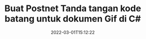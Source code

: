 ---
############################# Static ############################
layout: "auto-gen-signature"
date: 2022-03-01T15:12:22
draft: false
operation: Sign
signaturetype: Barcode
codetype: Postnet
fileformat: Gif
productName: .NET
lang: id
productCode: net
otherformats: pdf doc docx docm dot dotm dotx odt ott rtf xls xlsx xlsm xlsb csv ods ots xltx xltm ppt pptx pps ppsx odp otp potx potm pptm ppsm png jpg bmp gif tiff svg webp wmf
breadcrumb: Put  Barcode signature on Gif for C#

############################# Head ############################
head_title: "eSign Gif dokumen dengan Postnet Barcode di C#"
head_description: "Buat Postnet Tanda Tangan Barcode dan letakkan di dokumen Gif dengan .NET menggunakan beberapa baris kode. Gunakan API Tanda Tangan Dokumen GroupDocs untuk menandatangani berbagai format file."

############################# Header ############################
title: "Buat Postnet Tanda tangan kode batang untuk dokumen Gif di C#"
description: "eSign dokumen bisnis Gif Anda dengan Postnet Barcode. Hasilkan tanda tangan Barcode dengan cepat dan mudah dengan beberapa baris kode untuk menyiapkan opsi penandatanganan."
bg_image: "https://cms.admin.containerize.com/templates/aspose/App_Themes/V3/images/bg/header1.png"
bg_overlay: false
button:
    enable: true

############################# SubMenu ############################
submenu:
    enable: true

    left:
        img_alt: "GroupDocs.Signature for .NET"
        image: "https://cms.admin.containerize.com/templates/groupdocs/images/product-logos/90x90-noborder/groupdocs-signature-net.png"
        product: "GroupDocs.Signature"
        platform: ".NET"



############################# About ############################
about:
    enable: true
    title: "Tentang GroupDocs.Signature for .NET API tanda tangan kode batang."
    content: |
        [GroupDocs.Signature for .NET](https://products.groupdocs.com/signature/net/) adalah API yang cepat dan mudah untuk mengelola dokumen digital penandatanganan elektronik menggunakan jenis Barcode seperti UPCA, UPCE, EAN13, EAN14, Code39, Code39Extended, Code128, Codabar, Postnet, ISBN , ITF14 dan banyak lainnya. Pelanggan dapat dengan mudah membuat Barcode yang menyediakan teks yang diperlukan dan meletakkannya di PDF, Dokumen Microsoft Office Words, buku kerja Microsoft Office Excel, presentasi MS PowerPoint, file Adobe Photoshop dan berbagai format gambar. Barcode yang ditempatkan dalam dokumen dapat diperbarui, dicari, diverifikasi, dihapus, atau dipratinjau. Selain itu, kustomisasi barcode didukung.
    

############################# Steps ############################
steps:
    enable: true
    title_left: "Langkah-langkah untuk menandatangani Gif dengan Barcode di C#"
    content_left: |
        [GroupDocs.Signature for .NET](https://products.groupdocs.com/signature/net/) memberikan kemampuan untuk menandatangani dokumen Gif dengan Barcode tanda tangan dengan cepat dan mudah.
        
        * Buat instance kelas Signature yang menyediakan file Gif yang seharusnya ditandatangani sebagai jalur atau aliran memori
        * Buat instance kelas SignOptions dan atur semua data yang diminta.
        * Aktifkan metode Signature.Sign() dengan meneruskan file Gif atau aliran memori

    title_right: " Persyaratan sistem"
    content_right: |
        GroupDocs.Signature for .NET didukung di semua platform dan sistem operasi utama. Sebelum menjalankan kode di bawah ini, pastikan Anda telah menginstal prasyarat berikut di sistem Anda.

        * Sistem operasi: Microsoft Windows, Linux, MacOS
        * Lingkungan pengembangan: Microsoft Visual Studio, Xamarin, MonoDevelop
        * Frameworks: .NET Framework, .NET Standard, .NET Core, Mono
        * Dapatkan GroupDocs.Signature for .NET terbaru dari [Nuget](https://www.nuget.org/packages/groupdocs.signature)
         
    code: |
        ```csharp    
        
        // Set up input Gif file
        string filePath = "input.gif";
        // Set up output file
        string outputFilePath = "output.gif";

        // Instantiate Signature for input file
        using (var signature = new GroupDocs.Signature.Signature(filePath))
        {
                // create barcode option with predefined barcode text
                var options = new BarcodeSignOptions("BC12345678")
                {
                    // setup Barcode encoding type
                    EncodeType = BarcodeTypes.Postnet,

                    // set signature position
                    Left = 50,
                    Top = 50,
                    Width = 200,
                    Height = 50                                        
                };
                
                // sign Gif document
                SignResult result = signature.Sign(outputFilePath, options);
        }

        ```

############################# Demos ############################
demos:
    enable: true
    title: "Menandatangani dokumen Gif dengan Barcode Demo Langsung"
    content: |
       Tanda tangani file Gif dengan berbagai tanda tangan sekarang juga dengan mengunjungi situs web [GroupDocs.Signature App](https://products.groupdocs.app/signature/family). Demo online gratis menunggu Anda.

        
############################# About Formats ############################
about_formats:
    enable: true
    format:
        # format loop
        - icon: "fas fa-barcode"
          title: "About Postnet Barcode"
          content: |
            POSTNET (Postal Numeric Encoding Technique) adalah simbologi kode batang yang digunakan oleh Layanan Pos Amerika Serikat untuk membantu mengarahkan surat.
          characterset: |
             Digit numerik (0-9).
          textcapacity: |
             Hingga 11 karakter.
          image: |
             iVBORw0KGgoAAAANSUhEUgAAACcAAAAjCAYAAAAXMhMjAAAAAXNSR0IArs4c6QAAAARnQU1BAACxjwv8YQUAAAAJcEhZcwAADsMAAA7DAcdvqGQAAACeSURBVFhH7c7BCkMxEELR/P9Pp1LoRrCXpi4Cbw5kIRKZtS82x52a407Ncae+HrfWer8Pyr+i/3NcQv/nuIT+z3EJ/X/Ocf9mlxuhsXZ2uREaa2eXG6Gxdna5ERprZ5cbobF2drkRGmtnlxuhsXZ2uREaa2eXG6Gxdna5ERprZ5cbobF2drkRGmtnlxuhsXZ2ubnAHHdqjjt18XF7vwDevzbHqsQWPwAAAABJRU5ErkJggg==

          link: ""

############################# More Formats ############################
more_formats:
    enable: true
    title: "Tanda tangan Barcode lain yang didukung untuk C#"
    content: |
        "Anda juga dapat menandatangani Gif dengan jenis tanda tangan lainnya. Silakan lihat daftarnya di bawah ini."
    format: 
        
       
back_to_top:
    enable: true
---